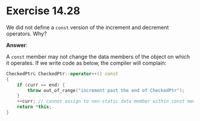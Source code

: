 # Exercise 14.28

We did not define a `const` version of the increment and decrement operators. Why?

**Answer**:

A `const` member may not change the data members of the object on which it operates. If we write code as below, the compiler will complain:

```cpp
CheckedPtr& CheckedPtr::operator++() const
{
    if (curr == end) {
        throw out_of_range("increment past the end of CheckedPtr");
    }
    ++curr; // cannot assign to non-static data member within const member function 'operator++'
    return *this;
}
```